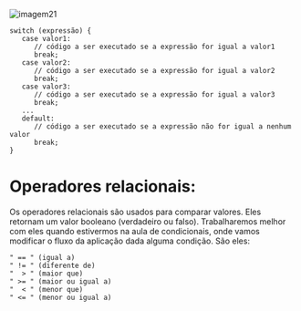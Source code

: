 ![imagem21](https://github.com/user-attachments/assets/16d78316-d408-4697-921f-977dbca443a9)
```
switch (expressão) {
   case valor1:
      // código a ser executado se a expressão for igual a valor1
      break;
   case valor2:
      // código a ser executado se a expressão for igual a valor2
      break;
   case valor3:
      // código a ser executado se a expressão for igual a valor3
      break;
   ...
   default:
      // código a ser executado se a expressão não for igual a nenhum valor
      break;
}
```
# Operadores relacionais:
Os operadores relacionais são usados para comparar valores. Eles retornam um valor booleano (verdadeiro ou falso). Trabalharemos melhor com eles quando estivermos na aula de condicionais, onde vamos modificar o fluxo da aplicação dada alguma condição. São eles:
```
" == " (igual a)
" != " (diferente de)
"  > " (maior que)
" >= " (maior ou igual a)
"  < " (menor que)
" <= " (menor ou igual a)
```
